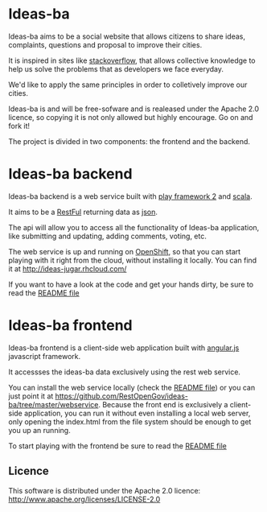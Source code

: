 Ideas-ba
========

Ideas-ba aims to be a social website that allows citizens to share ideas, complaints, questions and proposal to improve their cities.

It is inspired in sites like [stackoverflow](http://stackoverflow.com/), that allows collective knowledge to help us solve the problems that as developers we face everyday.

We'd like to apply the same principles in order to colletively improve our cities.

Ideas-ba is and will be free-sofware and is realeased under the Apache 2.0 licence, so copying it is not only allowed but highly encourage. Go on and fork it!

The project is divided in two components: the frontend and the backend.

Ideas-ba backend
================

Ideas-ba backend is a web service built with [play framework 2](http://www.playframework.org/) and [scala](http://www.scala-lang.org/).

It aims to be a [RestFul](http://en.wikipedia.org/wiki/Representational_state_transfer) returning data as [json](http://en.wikipedia.org/wiki/JSON).

The api will allow you to access all the functionality of Ideas-ba application, like submitting and updating, adding comments, voting, etc.

The web service is up and running on [OpenShift](https://openshift.redhat.com), so that you can start playing with it right from the cloud, without installing it locally. You can find it at http://ideas-jugar.rhcloud.com/

If you want to have a look at the code and get your hands dirty, be sure to read the [README file](https://github.com/RestOpenGov/ideas-ba/blob/master/webservice/README.md)

Ideas-ba frontend
================

Ideas-ba frontend is a client-side web application built with [angular.js](http://angularjs.org/) javascript framework.

It accessses the ideas-ba data exclusively using the rest web service.

You can install the web service locally (check the [README file](https://github.com/RestOpenGov/ideas-ba/blob/master/webservice/README.md)) or you can just point it at https://github.com/RestOpenGov/ideas-ba/tree/master/webservice. Because the front end is exclusively a client-side application, you can run it without even installing a local web server, only opening the index.html from the file system should be enough to get you up an running.

To start playing with the frontend be sure to read the [README file](https://github.com/RestOpenGov/ideas-ba/blob/master/webapp/README.md)

## Licence

This software is distributed under the Apache 2.0 licence: http://www.apache.org/licenses/LICENSE-2.0


